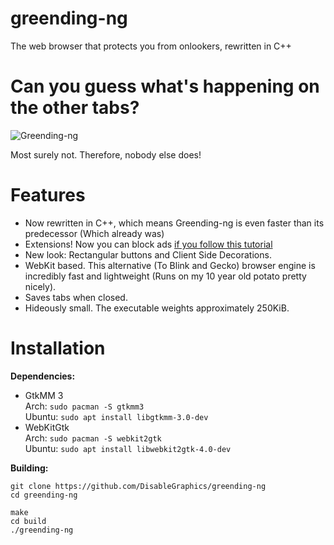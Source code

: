 # greending-ng
The web browser that protects you from onlookers, rewritten in C++

# Can you guess what's happening on the other tabs?

![Greending-ng](https://user-images.githubusercontent.com/48135147/163360614-1e6345bb-1481-407d-a938-37d9ee336866.png)

Most surely not. Therefore, nobody else does!

# Features
- Now rewritten in C++, which means Greending-ng is even faster than its predecessor (Which already was)
- Extensions! Now you can block ads <a href=adblock.md>if you follow this tutorial</a>
- New look: Rectangular buttons and Client Side Decorations.
- WebKit based. This alternative (To Blink and Gecko) browser engine is incredibly fast and lightweight (Runs on my 10 year old potato pretty nicely). 
- Saves tabs when closed.
- Hideously small. The executable weights approximately 250KiB.

# Installation
**Dependencies:**
- GtkMM 3 <br>Arch: `sudo pacman -S gtkmm3`<br>Ubuntu: `sudo apt install libgtkmm-3.0-dev`
- WebKitGtk <br>Arch: `sudo pacman -S webkit2gtk`<br>Ubuntu: `sudo apt install libwebkit2gtk-4.0-dev`

**Building:**
```
git clone https://github.com/DisableGraphics/greending-ng
cd greending-ng

make
cd build
./greending-ng
```
